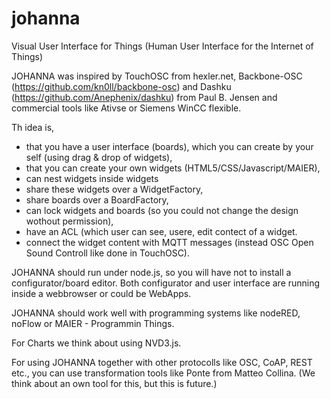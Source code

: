 # johanna
Visual User Interface for Things (Human User Interface for the Internet of Things)

JOHANNA was inspired by TouchOSC from hexler.net, Backbone-OSC (https://github.com/kn0ll/backbone-osc) and Dashku (https://github.com/Anephenix/dashku) from Paul B. Jensen and commercial tools like Ativse or Siemens WinCC flexible.

Th idea is, 

  * that you have a user interface (boards), which you can create by your self (using drag & drop of widgets), 
  * that you can create your own widgets (HTML5/CSS/Javascript/MAIER), 
  * can nest widgets inside widgets
  * share these widgets over a WidgetFactory, 
  * share boards over a BoardFactory,
  * can lock widgets and boards (so you could not change the design wothout permission),
  * have an ACL (which user can see, usere, edit contect of a widget.
  * connect the widget content with MQTT messages (instead OSC Open Sound Controll like done in TouchOSC).


JOHANNA should run under node.js, so you will have not to install a configurator/board editor. Both configurator and user interface are running inside a webbrowser or could be WebApps.

JOHANNA should work well with programming systems like nodeRED, noFlow or MAIER - Programmin Things.

For Charts we think about using NVD3.js.

For using JOHANNA together with other protocolls like OSC, CoAP, REST etc., you can use transformation tools like Ponte from Matteo Collina. (We think about an own tool for this, but this is future.)
